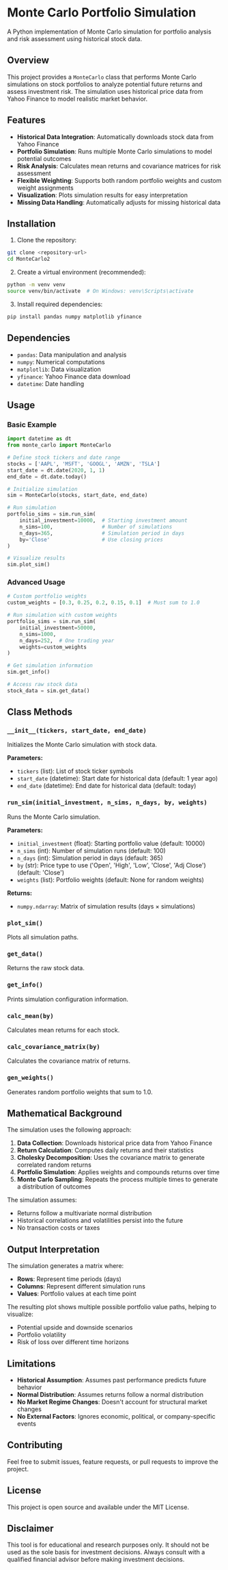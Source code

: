 # Monte Carlo Portfolio Simulation

A Python implementation of Monte Carlo simulation for portfolio analysis and risk assessment using historical stock data.

## Overview

This project provides a `MonteCarlo` class that performs Monte Carlo simulations on stock portfolios to analyze potential future returns and assess investment risk. The simulation uses historical price data from Yahoo Finance to model realistic market behavior.

## Features

- **Historical Data Integration**: Automatically downloads stock data from Yahoo Finance
- **Portfolio Simulation**: Runs multiple Monte Carlo simulations to model potential outcomes
- **Risk Analysis**: Calculates mean returns and covariance matrices for risk assessment
- **Flexible Weighting**: Supports both random portfolio weights and custom weight assignments
- **Visualization**: Plots simulation results for easy interpretation
- **Missing Data Handling**: Automatically adjusts for missing historical data

## Installation

1. Clone the repository:
```bash
git clone <repository-url>
cd MonteCarlo2
```

2. Create a virtual environment (recommended):
```bash
python -m venv venv
source venv/bin/activate  # On Windows: venv\Scripts\activate
```

3. Install required dependencies:
```bash
pip install pandas numpy matplotlib yfinance
```

## Dependencies

- `pandas`: Data manipulation and analysis
- `numpy`: Numerical computations
- `matplotlib`: Data visualization
- `yfinance`: Yahoo Finance data download
- `datetime`: Date handling

## Usage

### Basic Example

```python
import datetime as dt
from monte_carlo import MonteCarlo

# Define stock tickers and date range
stocks = ['AAPL', 'MSFT', 'GOOGL', 'AMZN', 'TSLA']
start_date = dt.date(2020, 1, 1)
end_date = dt.date.today()

# Initialize simulation
sim = MonteCarlo(stocks, start_date, end_date)

# Run simulation
portfolio_sims = sim.run_sim(
    initial_investment=10000,  # Starting investment amount
    n_sims=100,                # Number of simulations
    n_days=365,                # Simulation period in days
    by='Close'                 # Use closing prices
)

# Visualize results
sim.plot_sim()
```

### Advanced Usage

```python
# Custom portfolio weights
custom_weights = [0.3, 0.25, 0.2, 0.15, 0.1]  # Must sum to 1.0

# Run simulation with custom weights
portfolio_sims = sim.run_sim(
    initial_investment=50000,
    n_sims=1000,
    n_days=252,  # One trading year
    weights=custom_weights
)

# Get simulation information
sim.get_info()

# Access raw stock data
stock_data = sim.get_data()
```

## Class Methods

### `__init__(tickers, start_date, end_date)`
Initializes the Monte Carlo simulation with stock data.

**Parameters:**
- `tickers` (list): List of stock ticker symbols
- `start_date` (datetime): Start date for historical data (default: 1 year ago)
- `end_date` (datetime): End date for historical data (default: today)

### `run_sim(initial_investment, n_sims, n_days, by, weights)`
Runs the Monte Carlo simulation.

**Parameters:**
- `initial_investment` (float): Starting portfolio value (default: 10000)
- `n_sims` (int): Number of simulation runs (default: 100)
- `n_days` (int): Simulation period in days (default: 365)
- `by` (str): Price type to use ('Open', 'High', 'Low', 'Close', 'Adj Close') (default: 'Close')
- `weights` (list): Portfolio weights (default: None for random weights)

**Returns:**
- `numpy.ndarray`: Matrix of simulation results (days × simulations)

### `plot_sim()`
Plots all simulation paths.

### `get_data()`
Returns the raw stock data.

### `get_info()`
Prints simulation configuration information.

### `calc_mean(by)`
Calculates mean returns for each stock.

### `calc_covariance_matrix(by)`
Calculates the covariance matrix of returns.

### `gen_weights()`
Generates random portfolio weights that sum to 1.0.

## Mathematical Background

The simulation uses the following approach:

1. **Data Collection**: Downloads historical price data from Yahoo Finance
2. **Return Calculation**: Computes daily returns and their statistics
3. **Cholesky Decomposition**: Uses the covariance matrix to generate correlated random returns
4. **Portfolio Simulation**: Applies weights and compounds returns over time
5. **Monte Carlo Sampling**: Repeats the process multiple times to generate a distribution of outcomes

The simulation assumes:
- Returns follow a multivariate normal distribution
- Historical correlations and volatilities persist into the future
- No transaction costs or taxes

## Output Interpretation

The simulation generates a matrix where:
- **Rows**: Represent time periods (days)
- **Columns**: Represent different simulation runs
- **Values**: Portfolio values at each time point

The resulting plot shows multiple possible portfolio value paths, helping to visualize:
- Potential upside and downside scenarios
- Portfolio volatility
- Risk of loss over different time horizons

## Limitations

- **Historical Assumption**: Assumes past performance predicts future behavior
- **Normal Distribution**: Assumes returns follow a normal distribution
- **No Market Regime Changes**: Doesn't account for structural market changes
- **No External Factors**: Ignores economic, political, or company-specific events

## Contributing

Feel free to submit issues, feature requests, or pull requests to improve the project.

## License

This project is open source and available under the MIT License.

## Disclaimer

This tool is for educational and research purposes only. It should not be used as the sole basis for investment decisions. Always consult with a qualified financial advisor before making investment decisions. 